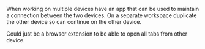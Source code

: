 When working on multiple devices have an app that can be used to maintain a connection between the two devices.
On a separate workspace duplicate the other device so can continue on the other device.

Could just be a browser extension to be able to open all tabs from other device.